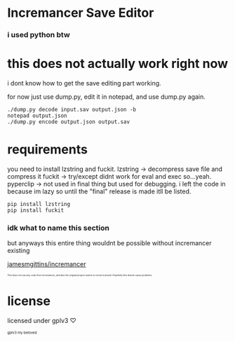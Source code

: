 # Incremancer Save Editor
### i used python btw

# this does not actually work right now
<p>i dont know how to get the save editing part working.</p>
<p>for now just use dump.py, edit it in notepad, and use dump.py again.</p>

```
./dump.py decode input.sav output.json -b
notepad output.json
./dump.py encode output.json output.sav
```

# requirements
you need to install lzstring and fuckit.
lzstring -> decompress save file and compress it
fuckit -> try/except didnt work for eval and exec so...yeah.
pyperclip -> not used in final thing but used for debugging. i left the code in because im lazy so until the "final" release is made itll be listed.
```
pip install lzstring
pip install fuckit
```

### idk what to name this section
but anyways this entire thing wouldnt be possible without incremancer existing

[jamesmgittins/incremancer](https://github.com/jamesmgittins/incremancer)
<p style='font-size: 5px'>This does not use any code from incremancer, and also the original project seems to not be licensed. Hopefully this doesnt cause problems.</p>

# license
<p>licensed under gplv3 ♡</p>
<p style='font-size: 8px'>gplv3 my beloved</p>
